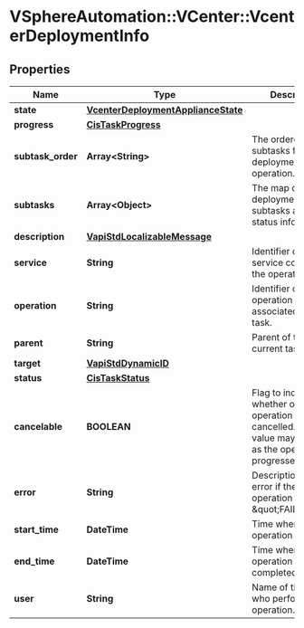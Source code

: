 # VSphereAutomation::VCenter::VcenterDeploymentInfo

## Properties
Name | Type | Description | Notes
------------ | ------------- | ------------- | -------------
**state** | [**VcenterDeploymentApplianceState**](VcenterDeploymentApplianceState.md) |  | 
**progress** | [**CisTaskProgress**](CisTaskProgress.md) |  | [optional] 
**subtask_order** | **Array&lt;String&gt;** | The ordered list of subtasks for this deployment operation. | [optional] 
**subtasks** | **Array&lt;Object&gt;** | The map of the deployment subtasks and their status infomation. | [optional] 
**description** | [**VapiStdLocalizableMessage**](VapiStdLocalizableMessage.md) |  | 
**service** | **String** | Identifier of the service containing the operation. | 
**operation** | **String** | Identifier of the operation associated with the task. | 
**parent** | **String** | Parent of the current task. | [optional] 
**target** | [**VapiStdDynamicID**](VapiStdDynamicID.md) |  | [optional] 
**status** | [**CisTaskStatus**](CisTaskStatus.md) |  | 
**cancelable** | **BOOLEAN** | Flag to indicate whether or not the operation can be cancelled. The value may change as the operation progresses. | 
**error** | **String** | Description of the error if the operation status is \&quot;FAILED\&quot;. | [optional] 
**start_time** | **DateTime** | Time when the operation is started. | [optional] 
**end_time** | **DateTime** | Time when the operation is completed. | [optional] 
**user** | **String** | Name of the user who performed the operation. | [optional] 



